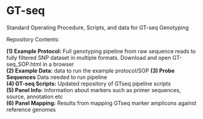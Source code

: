 # GT-seq
Standard Operating Procedure, Scripts, and data for GT-seq Genotyping

Repository Contents:

<b>(1) Example Protocol:</b> Full genotyping pipeline from raw sequence reads to fully filtered SNP dataset in multiple formats. Download and open GT-seq_SOP.html in a browser  
<b>(2) Example Data:</b> data to run the example protocol/SOP
<b>(3) Probe Sequences</b> Data needed to run pipeline  
<b>(4) GT-seq Scripts:</b> Updated repository of GTseq pipeline scripts  
<b>(5) Panel Info:</b> Information about markers such as primer sequences, source, annotation etc  
<b>(6) Panel Mapping:</b> Results from mapping GTseq marker amplicons against reference genomes
